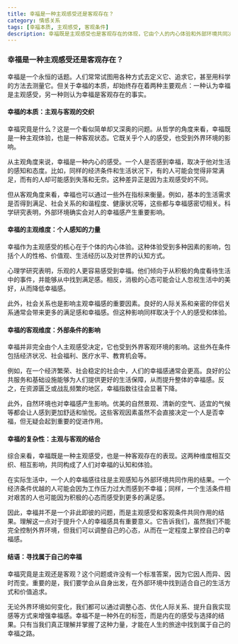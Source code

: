 ```yaml
---
title: 幸福是一种主观感受还是客观存在？
category: 情感关系
tags: [幸福本质, 主观感受, 客观条件]
description: 幸福既是主观感受也是客观存在的体现，它由个人的内心体验和外部环境共同决定。本文探讨了幸福的双重维度，包括个体的性格、价值观等主观因素，以及经济状况、社会关系、自然环境等客观条件对幸福感的影响，强调了理解幸福复杂性对于提升个人幸福感的重要性。
---
```

### 幸福是一种主观感受还是客观存在？

幸福是一个永恒的话题。人们常常试图用各种方式去定义它、追求它，甚至用科学的方法去测量它。但关于幸福的本质，却始终存在着两种主要观点：一种认为幸福是主观感受，另一种则认为幸福是客观存在的事实。

#### 幸福的本质：主观与客观的交织

幸福究竟是什么？这是一个看似简单却又深奥的问题。从哲学的角度来看，幸福既是一种主观体验，也是一种客观状态。它既关乎个人的感受，也受到外界环境的影响。

从主观角度来说，幸福是一种内心的感受。一个人是否感到幸福，取决于他对生活的感知和态度。比如，同样的经济条件和生活状况下，有的人可能会觉得非常满足，而有的人却可能感到失落和无奈。这种差异正是因为主观感受的不同。

但从客观角度来看，幸福也可以通过一些外在指标来衡量。例如，基本的生活需求是否得到满足、社会关系的和谐程度、健康状况等，这些都与幸福感密切相关。科学研究表明，外部环境确实会对人的幸福感产生重要影响。

#### 幸福的主观维度：个人感知的力量

幸福作为主观感受的核心在于个体的内心体验。这种体验受到多种因素的影响，包括个人的性格、价值观、生活经历以及对世界的认知方式。

心理学研究表明，乐观的人更容易感受到幸福。他们倾向于从积极的角度看待生活中的事件，并能够从中找到满足感。相反，消极的心态可能会让人忽视生活中的美好，从而降低幸福感。

此外，社会关系也是影响主观幸福感的重要因素。良好的人际关系和亲密的伴侣关系通常会带来更多的满足感和幸福感。但这种影响同样取决于个人的感受和体验。

#### 幸福的客观维度：外部条件的影响

幸福并非完全由个人主观感受决定，它也受到外界客观环境的影响。这些外在条件包括经济状况、社会福利、医疗水平、教育机会等。

例如，在一个经济繁荣、社会稳定的社会中，人们的幸福感通常会更高。良好的公共服务和基础设施能够为人们提供更好的生活保障，从而提升整体的幸福感。反之，在资源匮乏或战乱频繁的地区，幸福指数往往会显著下降。

此外，自然环境也对幸福感产生影响。优美的自然景观、清新的空气、适宜的气候等都会让人感到更加舒适和愉悦。这些客观因素虽然不会直接决定一个人是否幸福，但无疑会起到重要的促进作用。

#### 幸福的复杂性：主观与客观的结合

综合来看，幸福既是一种主观感受，也是一种客观存在的表现。这两种维度相互交织、相互影响，共同构成了人们对幸福的认知和体验。

在实际生活中，一个人的幸福感往往是主观感知与外部环境共同作用的结果。一个经济条件优越的人可能会因为工作压力过大而感到不幸福；同样，一个生活条件相对艰苦的人也可能因为积极的心态而感受到更多的满足感。

因此，幸福并不是一个非此即彼的问题，而是主观感受和客观条件共同作用的结果。理解这一点对于提升个人的幸福感具有重要意义。它告诉我们，虽然我们不能完全控制外界环境，但我们可以调整自己的心态，从而在一定程度上掌控自己的幸福感。

#### 结语：寻找属于自己的幸福

幸福究竟是主观还是客观？这个问题或许没有一个标准答案，因为它因人而异、因时而变。重要的是，我们要学会从自身出发，在外部环境中找到适合自己的生活方式和价值追求。

无论外界环境如何变化，我们都可以通过调整心态、优化人际关系、提升自我实现感等方式来增强幸福感。幸福不是一种外在的标签，而是内在的感受与选择的结果。只有当我们真正理解并掌握了这种力量，才能在人生的旅途中找到属于自己的幸福之路。